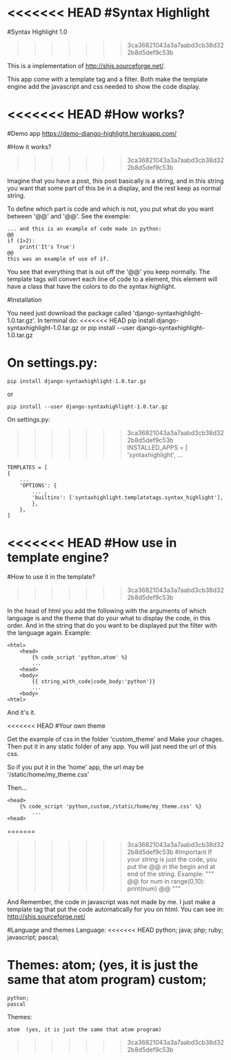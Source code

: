 <<<<<<< HEAD
#Syntax Highlight
=======
#Syntax Highlight 1.0
>>>>>>> 3ca36821043a3a7aabd3cb38d322b8d5def9c53b

This is a implementation of http://shjs.sourceforge.net/. 

This app come with a template tag and a filter. Both make the template engine
add the javascript and css needed to show the code display.

<<<<<<< HEAD
#How works?
=======
#Demo app
https://demo-django-highlight.herokuapp.com/

#How it works?
>>>>>>> 3ca36821043a3a7aabd3cb38d322b8d5def9c53b

Imagine that you have a post, this post basically is a string, and in this string
you want that some part of this be in a display, and the rest keep as normal string.

To define which part is code and which is not, you put what do you want between
'@@' and '@@'. See the exemple:

    ... and this is an example of code made in python:
    @@
    if (1>2):
        print('It's True') 
    @@
    this was an example of use of if.

You see that everything that is out off the '@@' you keep normally.
The template tags will convert each line of code to a <span> element, this element
will have a class that have the colors to do the syntax highlight.

#Installation

You need just download the package called 'django-syntaxhighlight-1.0.tar.gz'.
In terminal do:
<<<<<<< HEAD
pip install django-syntaxhighlight-1.0.tar.gz
or 
pip install --user django-syntaxhighlight-1.0.tar.gz

On settings.py:
=======

    pip install django-syntaxhighlight-1.0.tar.gz
    
or 

    pip install --user django-syntaxhighlight-1.0.tar.gz

On settings.py:

>>>>>>> 3ca36821043a3a7aabd3cb38d322b8d5def9c53b
    INSTALLED_APPS = [
    'syntaxhighlight',
    ...

    TEMPLATES = [
    {
        ...
        'OPTIONS': {
            ... ,
            'builtins': ['syntaxhighlight.templatetags.syntax_highlight'],
            },
        },
    ]

<<<<<<< HEAD
#How use in template engine?
=======
#How to use it in the template?
>>>>>>> 3ca36821043a3a7aabd3cb38d322b8d5def9c53b

In the head of html you add the following with the arguments of which language is and
the theme that do your what to display the code, in this order.
And in the string that do you want to be displayed put the filter with the language again.
Example:

    <html>
        <head>
            {% code_script 'python,atom' %}
            ...
        <head>
        <body>
            {{ string_with_code|code_body:'python'}}
            ...
        <body>
    <html>

And it's it.

<<<<<<< HEAD
#Your own theme

Get the example of css in the folder 'custom_theme' and Make your chages.
Then put it in any static folder of any app. You will just need the url
of this css. 

So if you put it in the 'home' app, the url may be '/static/home/my_theme.css'

Then...

    <head>
        {% code_script 'python,custom,/static/home/my_theme.css' %}
            ...
    <head>

=======
>>>>>>> 3ca36821043a3a7aabd3cb38d322b8d5def9c53b
#Important
If your string is just the code, you put the @@ in the begin and at end of the string. Example:
"""
@@
    for num in range(0,10):
        print(num)
@@
"""  

And Remember, the code in javascript was not made by me. I just make a template tag that put
the code automatically for you on html.
You can see in: http://shjs.sourceforge.net/

#Language and themes
Language:
<<<<<<< HEAD
    python;
    java;
    php;
    ruby;
    javascript;
    pascal;

Themes:
    atom;  (yes, it is just the same that atom program)
    custom;
=======

    python;
    pascal

Themes:

    atom  (yes, it is just the same that atom program)
>>>>>>> 3ca36821043a3a7aabd3cb38d322b8d5def9c53b
